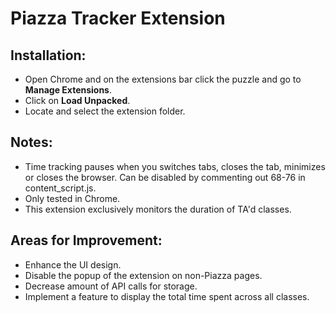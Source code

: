 # Piazza Tracker Extension

## Installation:
- Open Chrome and on the extensions bar click the puzzle and go to **Manage Extensions**.
- Click on **Load Unpacked**.
- Locate and select the extension folder.

## Notes:
- Time tracking pauses when you switches tabs, closes the tab, minimizes or closes the browser. Can be disabled by commenting out 68-76 in content_script.js.
- Only tested in Chrome.
- This extension exclusively monitors the duration of TA'd classes.

## Areas for Improvement:
- Enhance the UI design.
- Disable the popup of the extension on non-Piazza pages.
- Decrease amount of API calls for storage.
- Implement a feature to display the total time spent across all classes.

